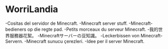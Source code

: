 # WorriLandia
-Cositas del servidor de Minecraft.
-Minecraft server stuff.
-Minecraft-bedieners op die regte pad.
-Petits morceaux du serveur Minecraft.
-我的世界服務器花絮。
-Minecraftサーバーの豆知識。
-Leckerbissen von Minecraft-Servern.
-Minecraft sunucu çerezleri.
-Idee per il server Minecraft.
